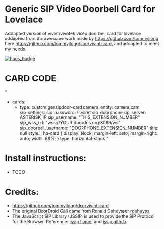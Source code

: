 # Generic SIP Video Doorbell Card for Lovelace

Addapted version of vivint/vivotek video doorbell card for lovelace addapted from the awesome work made by https://github.com/tommyjlong 
here https://github.com/tommyjlong/doorvivint-card, and addapted to meet my needs.

[![hacs_badge](https://img.shields.io/badge/HACS-Custom-orange.svg?style=for-the-badge)](https://github.com/custom-components/hacs)

# CARD CODE
"
- cards:
    - type: custom:gensipdoor-card
    camera_entity: camera.cam
    sip_settings:
        sip_password: !secret sip_doorphone
        sip_server: ASTERISK_IP
        sip_username: "THIS_EXTENSION_NUMBER"
        sip_wss_url: "wss://YOUR.duckdns.org:8089/ws"
        sip_doorbell_username: "DOORPHONE_EXTENSION_NUMBER"
    title: null
    style: |
        ha-card {
        display: block;
        margin-left: auto;
        margin-right: auto;
        width: 88%;
        }
   type: horizontal-stack
"
# Install instructions:
- TODO


# Credits:
- https://github.com/tommyjlong/doorvivint-card
- The original DoorDroid Call came from Ronald Dehuysser [rdehuyss](https://github.com/rdehuyss/DoorDroid).
- The JavaScript SIP Library (JSSIP) is used to provide the SIP Protocol for the Browser. Reference: [jssip home](https://jssip.net/), and [jssip github](https://github.com/versatica/JsSIP/).



